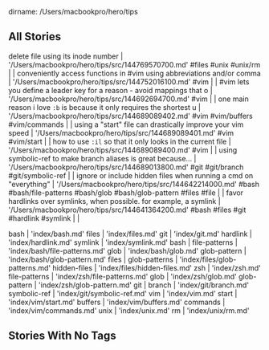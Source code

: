 dirname: /Users/macbookpro/hero/tips


All Stories
-----------

  delete file using its inode number                                     | '/Users/macbookpro/hero/tips/src/144769570700.md'
    #files #unix #unix/rm                                                |
                                                                         |
  conveniently access functions in #vim using abbreviations and/or comma | '/Users/macbookpro/hero/tips/src/144752016100.md'
    #vim                                                                 |
                                                                         |
  #vim lets you define a leader key for a reason - avoid mappings that o | '/Users/macbookpro/hero/tips/src/144692694700.md'
    #vim                                                                 |
                                                                         |
  one main reason i love `:b` is because it only requires the shortest u | '/Users/macbookpro/hero/tips/src/144689089402.md'
    #vim #vim/buffers #vim/commands                                      |
                                                                         |
  using a "start" file can drastically improve your vim speed            | '/Users/macbookpro/hero/tips/src/144689089401.md'
    #vim #vim/start                                                      |
                                                                         |
  how to use `:il` so that it only looks in the current file             | '/Users/macbookpro/hero/tips/src/144689089400.md'
    #vim                                                                 |
                                                                         |
  using symbolic-ref to make branch aliases is great because...          | '/Users/macbookpro/hero/tips/src/144689013800.md'
    #git #git/branch #git/symbolic-ref                                   |
                                                                         |
  ignore or include hidden files when running a cmd on "everything"      | '/Users/macbookpro/hero/tips/src/144642214000.md'
    #bash #bash/file-patterns #bash/glob #bash/glob-pattern #files #file |
                                                                         |
  favor hardlinks over symlinks, when possible.  for example, a symlink  | '/Users/macbookpro/hero/tips/src/144641364200.md'
    #bash #files #git #hardlink #symlink                                 |
                                                                         |

  bash                                             | 'index/bash.md'
  files                                            | 'index/files.md'
  git                                              | 'index/git.md'
  hardlink                                         | 'index/hardlink.md'
  symlink                                          | 'index/symlink.md'
  bash                                             |
    file-patterns                                  | 'index/bash/file-patterns.md'
    glob                                           | 'index/bash/glob.md'
    glob-pattern                                   | 'index/bash/glob-pattern.md'
  files                                            |
    glob-patterns                                  | 'index/files/glob-patterns.md'
    hidden-files                                   | 'index/files/hidden-files.md'
  zsh                                              | 'index/zsh.md'
    file-patterns                                  | 'index/zsh/file-patterns.md'
    glob                                           | 'index/zsh/glob.md'
    glob-pattern                                   | 'index/zsh/glob-pattern.md'
  git                                              |
    branch                                         | 'index/git/branch.md'
    symbolic-ref                                   | 'index/git/symbolic-ref.md'
  vim                                              | 'index/vim.md'
    start                                          | 'index/vim/start.md'
    buffers                                        | 'index/vim/buffers.md'
    commands                                       | 'index/vim/commands.md'
  unix                                             | 'index/unix.md'
    rm                                             | 'index/unix/rm.md'


 Stories With No Tags
----------------------


